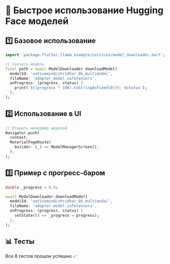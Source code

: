 # 🚀 Быстрое использование Hugging Face моделей

## 1️⃣ Базовое использование

```dart
import 'package:flutter_llama_example/services/model_downloader.dart';

// Скачать модель
final path = await ModelDownloader.downloadModel(
  modelId: 'nativemind/shridhar_8k_multimodal',
  fileName: 'adapter_model.safetensors',
  onProgress: (progress, status) {
    print('${(progress * 100).toStringAsFixed(0)}%: $status');
  },
);
```

## 2️⃣ Использование в UI

```dart
// Открыть менеджер моделей
Navigator.push(
  context,
  MaterialPageRoute(
    builder: (_) => ModelManagerScreen(),
  ),
);
```

## 3️⃣ Пример с прогресс-баром

```dart
double _progress = 0.0;

await ModelDownloader.downloadModel(
  modelId: 'nativemind/shridhar_8k_multimodal',
  fileName: 'adapter_model.safetensors',
  onProgress: (progress, status) {
    setState(() => _progress = progress);
  },
);
```

## 📊 Тесты

Все 8 тестов прошли успешно ✅
